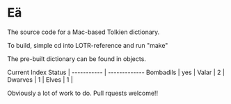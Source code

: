 Eä
====

The source code for a Mac-based Tolkien dictionary.

To build, simple cd into LOTR-reference and run "make"

The pre-built dictionary can be found in objects.


Current Index Status |
----------- | -------------
Bombadils	|	yes	 |
Valar		|   2	 |
Dwarves		|	1	 |
Elves		|	1	 |

Obviously a lot of work to do.
Pull rquests welcome!!

